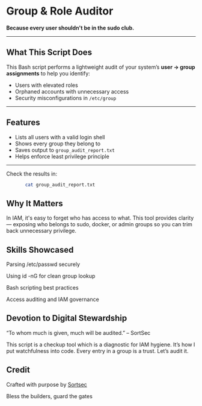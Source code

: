 #  Group & Role Auditor  
**Because every user shouldn't be in the sudo club.**

---

##  What This Script Does

This Bash script performs a lightweight audit of your system’s **user → group assignments** to help you identify:

- Users with elevated roles
- Orphaned accounts with unnecessary access
- Security misconfigurations in `/etc/group`

---

## Features

- Lists all users with a valid login shell
- Shows every group they belong to
- Saves output to `group_audit_report.txt`
- Helps enforce least privilege principle

---

Check the results in:

``` Bash
       cat group_audit_report.txt

```
## Why It Matters

 In IAM, it's easy to forget who has access to what. This tool provides clarity — exposing who belongs to sudo, docker, or admin groups so you can trim back unnecessary privilege.

## Skills Showcased

   Parsing /etc/passwd securely

   Using id -nG for clean group lookup

   Bash scripting best practices

   Access auditing and IAM governance

## Devotion to Digital Stewardship
    
   “To whom much is given, much will be audited.” – SortSec


This script is a checkup tool which is a diagnostic for IAM hygiene. It’s how I put watchfulness into code. Every entry in a group is a trust. Let’s audit it.


## Credit

Crafted with purpose by [Sortsec](x.com/sortsec)

Bless the builders, guard the gates


